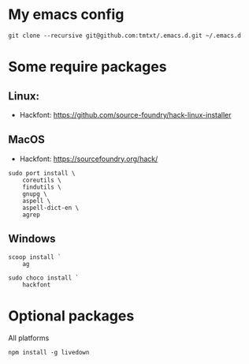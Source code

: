# My emacs config

```
git clone --recursive git@github.com:tmtxt/.emacs.d.git ~/.emacs.d
```

# Some require packages

## Linux:

* Hackfont: https://github.com/source-foundry/hack-linux-installer

## MacOS

* Hackfont: https://sourcefoundry.org/hack/

```
sudo port install \
    coreutils \
    findutils \
    gnupg \
    aspell \
    aspell-dict-en \
    agrep
```

## Windows

```
scoop install `
    ag

sudo choco install `
    hackfont
```

# Optional packages

All platforms

```
npm install -g livedown
```
